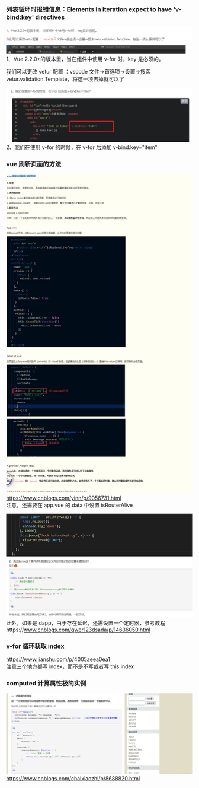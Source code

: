 ### 列表循环时报错信息：Elements in iteration expect to have 'v-bind:key' directives

![](./img/2022-03-20-21-35-39.png)  
1、Vue 2.2.0+的版本里，当在组件中使用 v-for 时，key 是必须的。

我们可以更改 vetur 配置 ：vscode 文件->首选项->设置->搜索 vetur.validation.Template，将这一项去掉就可以了

![](./img/2022-03-20-21-36-21.png)  
2、我们在使用 v-for 的时候，在 v-for 后添加 v-bind:key="item"

### vue 刷新页面的方法

![](./img/2022-03-21-14-32-20.png)  
https://www.cnblogs.com/yinn/p/9056731.html  
注意，还需要在 app.vue 的 data 中设置 isRouterAlive

![](./img/2022-03-21-14-33-55.png)  
![](./img/2022-03-21-14-34-42.png)
此外，如果是 dapp，由于存在延迟，还需设置一个定时器，参考教程https://www.cnblogs.com/qwer123dsada/p/14636050.html

### v-for 循环获取 index

https://www.jianshu.com/p/4005aeea0ea1  
注意三个地方都写 index，而不是不写或者写 this.index

### computed 计算属性极简实例

![](./img/2022-03-22-11-31-54.png)  
https://www.cnblogs.com/chaixiaozhi/p/8688820.html
